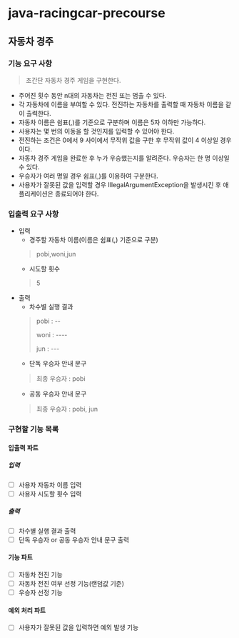 # java-racingcar-precourse

## 자동차 경주

### 기능 요구 사항

> 초간단 자동차 경주 게임을 구현한다.

- 주어진 횟수 동안 n대의 자동차는 전진 또는 멈출 수 있다.
- 각 자동차에 이름을 부여할 수 있다. 전진하는 자동차를 출력할 때 자동차 이름을 같이 출력한다.
- 자동차 이름은 쉼표(,)를 기준으로 구분하며 이름은 5자 이하만 가능하다.
- 사용자는 몇 번의 이동을 할 것인지를 입력할 수 있어야 한다.
- 전진하는 조건은 0에서 9 사이에서 무작위 값을 구한 후 무작위 값이 4 이상일 경우이다.
- 자동차 경주 게임을 완료한 후 누가 우승했는지를 알려준다. 우승자는 한 명 이상일 수 있다.
- 우승자가 여러 명일 경우 쉼표(,)를 이용하여 구분한다.
- 사용자가 잘못된 값을 입력할 경우 IllegalArgumentException을 발생시킨 후 애플리케이션은 종료되어야 한다.

### 입출력 요구 사항
- 입력
  - 경주할 자동차 이름(이름은 쉼표(,) 기준으로 구분)
  >pobi,woni,jun
  - 시도할 횟수
  >5
- 출력
  - 차수별 실행 결과
  >pobi : --
  >
  >woni : ----
  > 
  >jun : ---
  - 단독 우승자 안내 문구
  >최종 우승자 : pobi
  - 공동 우승자 안내 문구
  >최종 우승자 : pobi, jun

### 구현할 기능 목록

#### 입출력 파트

##### 입력
- [ ] 사용자 자동차 이름 입력
- [ ] 사용자 시도할 횟수 입력

##### 출력
- [ ] 차수별 실행 결과 출력
- [ ] 단독 우승자 or 공동 우승자 안내 문구 출력

#### 기능 파트
- [ ] 자동차 전진 기능
- [ ] 자동차 전진 여부 선정 기능(랜덤값 기준)
- [ ] 우승자 선정 기능

#### 예외 처리 파트
- [ ] 사용자가 잘못된 값을 입력하면 예외 발생 기능
